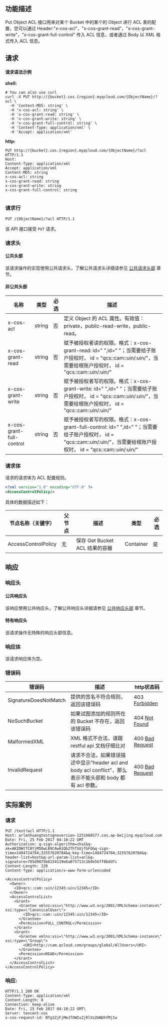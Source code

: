 ## 功能描述
Put Object ACL 接口用来对某个 Bucket 中的某个的 Object 进行 ACL 表的配置，您可以通过 Header:"x-cos-acl"，"x-cos-grant-read"，"x-cos-grant-write"，"x-cos-grant-full-control" 传入 ACL 信息，或者通过 Body 以 XML 格式传入 ACL 信息。

## 请求
#### 请求语法示例

**shell:** 

```shell
# You can also use curl
curl -X PUT http://{bucket}.cos.{region}.myqcloud.com/{ObjectName}/?acl \
  -H 'Content-MD5: string' \
  -H 'x-cos-acl: string' \
  -H 'x-cos-grant-read: string' \
  -H 'x-cos-grant-write: string' \
  -H 'x-cos-grant-full-control: string' \
  -H 'Content-Type: application/xml' \
  -H 'Accept: application/xml'

```

**http:** 

```http
PUT http://{bucket}.cos.{region}.myqcloud.com/{ObjectName}/?acl HTTP/1.1
Host: 
Content-Type: application/xml
Accept: application/xml
Content-MD5: string
x-cos-acl: string
x-cos-grant-read: string
x-cos-grant-write: string
x-cos-grant-full-control: string


```

### 请求行

```
PUT /{ObjectName}/?acl HTTP/1.1
```

该 API 接口接受 `PUT` 请求。


### 请求头

#### 公共头部

该请求操作的实现使用公共请求头，了解公共请求头详细请参见 [公共请求头部](https://cloud.tencent.com/document/product/436/7728 "公共请求头部") 章节。

#### 非公共头部


名称|类型|必选|描述
---|---|---|---
x-cos-acl|string|否|定义 Object 的 ACL 属性。有效值：private，public-read-write，public-read。
x-cos-grant-read|string|否|赋予被授权者读的权限。格式：x-cos-grant-read: id=" ",id=" "；当需要给子账户授权时， id = "qcs::cam::uin/<OwnerUin>:uin/<SubUin>"，当需要给根账户授权时， id = "qcs::cam::uin/<OwnerUin>:uin/<OwnerUin>"
x-cos-grant-write|string|否|赋予被授权者写的权限。格式：x-cos-grant-write: id=" ",id=" "；当需要给子账户授权时， id = "qcs::cam::uin/<OwnerUin>:uin/<SubUin>"，当需要给根账户授权时， id = "qcs::cam::uin/<OwnerUin>:uin/<OwnerUin>"
x-cos-grant-full-control|string|否|赋予被授权者写的权限。格式：x-cos-grant-full-control: id=" ",id=" "；当需要给子账户授权时， id = "qcs::cam::uin/<OwnerUin>:uin/<SubUin>"，当需要给根账户授权时， id = "qcs::cam::uin/<OwnerUin>:uin/<OwnerUin>"


### 请求体
请求的请求体为 ACL 配置规则。
```xml
<?xml version="1.0" encoding="UTF-8" ?>
<AccessControlPolicy/>
```


具体的数据描述如下：

节点名称（关键字）|父节点|描述|类型|必选
---|---|---|---|---
AccessControlPolicy|无|保存 Get Bucket ACL 结果的容器|Container|是



## 响应
### 响应头

#### 公共响应头

该响应使用公共响应头，了解公共响应头详细请参见 [公共响应头部](https://cloud.tencent.com/document/product/436/7729 "公共响应头部") 章节。

#### 特有响应头


该请求操作无特殊的响应头部信息。

### 响应体
该请求响应体为空。

### 错误码

错误码|描述|http状态码
---|---|---
SignatureDoesNotMatch|提供的签名不符合规则，返回该错误码|403 [Forbidden](https://tools.ietf.org/html/rfc7231#section-6.5.3)
NoSuchBucket|如果试图添加的规则所在的 Bucket 不存在，返回该错误码|404 [Not Found](https://tools.ietf.org/html/rfc7231#section-6.5.4)
MalformedXML|XML 格式不合法，请跟 restful api 文档仔细比对|400 [Bad Request](https://tools.ietf.org/html/rfc7231#section-6.5.1)
InvalidRequest|请求不合法，如果错误描述中显示"header acl and body acl conflict"，那么表示不能头部和 body 都有 acl 参数。|400 [Bad Request](https://tools.ietf.org/html/rfc7231#section-6.5.1)


## 实际案例

### 请求

```
PUT /test?acl HTTP/1.1
Host: arlenhuangtestsgnoversion-1251668577.cos.ap-beijing.myqcloud.com
Date: Fri, 25 Feb 2017 04:10:22 GMT
Authorization: q-sign-algorithm=sha1&q-ak=AKIDWtTCBYjM5OwLB9CAwA1Qb2ThTSUjfGFO&q-sign-time=1484724784;32557620784&q-key-time=1484724784;32557620784&q-header-list=host&q-url-param-list=acl&q-signature=785d9075b8154119e6a075713c1b9e56ff0bddfc
Content-Length: 229
Content-Type: application/x-www-form-urlencoded

<AccessControlPolicy>
  <Owner>
    <ID>qcs::cam::uin/12345:uin/12345</ID>
  </Owner>
  <AccessControlList>
    <Grant>
      <Grantee xmlns:xsi=\"http://www.w3.org/2001/XMLSchema-instance\" xsi:type=\"CanonicalUser\">
        <ID>qcs::cam::uin/12345:uin/12345</ID>
      </Grantee>
      <Permission>FULL_CONTROL</Permission>
    </Grant>
    <Grant>
      <Grantee xmlns:xsi=\"http://www.w3.org/2001/XMLSchema-instance\" xsi:type=\"Group\">
        <URI>http://cam.qcloud.com/groups/global/AllUsers</URI>
      </Grantee>
      <Permission>READ</Permission>
    </Grant>
  </AccessControlList>
</AccessControlPolicy>
```

### 响应:

```
HTTP/1.1 200 OK
Content-Type: application/xml
Content-Length: 0
Connection: keep-alive
Date: Fri, 25 Feb 2017 04:10:22 GMT\
Server: tencent-cos
x-cos-request-id: NTg3ZjFjMmJfOWIxZjRlXzZmNDhfMjIw
```


